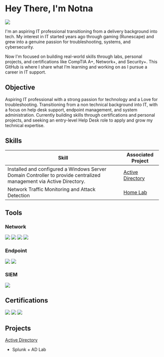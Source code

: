 # Hey There, I'm Notna
<a href="https://linkedin.com"><img src="https://img.shields.io/badge/-LinkedIn-0072b1?&style=for-the-badge&logo=linkedin&logoColor=white" /></a>

I'm an aspiring IT professional transitioning from a delivery background into tech. My interest in IT started years ago through gaming (Runescape) and grew into a genuine passion for troubleshooting, systems, and cybersecurity.

Now I'm focused on building real-world skills through labs, personal projects, and certifications like CompTIA A+, Network+, and Security+. This GitHub is where I share what I’m learning and working on as I pursue a career in IT support.

## Objective

Aspiring IT professional with a strong passion for technology and a Love for troubleshooting. Transitioning from a non technical background into IT, with a focus on help desk support, endpoint management, and system administration. Currently building skills through certifications and personal projects, and seeking an entry-level Help Desk role to apply and grow my technical expertise.

## Skills

| Skill                                         | Associated Project         |
|-----------------------------------------------|----------------------------|
| Installed and configured a Windows Server Domain Controller to provide centralized management via Active Directory. | <a href="https://github.com/0xNotna/Active-Directory-Lab">Active Directory</a>
| Network Traffic Monitoring and Attack Detection | <a href="https://google.com">Home Lab</a>|


## Tools

### Network
<div>
    <img src="https://img.shields.io/badge/-Wireshark-1679A7?&style=for-the-badge&logo=Wireshark&logoColor=white" />
    <img src="https://img.shields.io/badge/-Nmap-4682B4?style=for-the-badge&logo=Nmap&logoColor=white" />
    <img src="https://img.shields.io/badge/SSH-333333?style=for-the-badge&logo=OpenSSH&logoColor=white" />
    <img src="https://img.shields.io/badge/RDP-0078D4?style=for-the-badge&logo=Windows&logoColor=white" />
</div>

### Endpoint
<div>
    <img src="https://img.shields.io/badge/PowerShell-5391FE?style=for-the-badge&logo=PowerShell&logoColor=white" />
    <img src="https://img.shields.io/badge/Sysmon-800080?style=for-the-badge&logo=Windows&logoColor=white" />

</div>

### SIEM
<div>
    <img src="https://img.shields.io/badge/-Splunk-000000?&style=for-the-badge&logo=Splunk&logoColor=white" />
</div>

## Certifications
<div>
<!-- CompTIA A+ -->
<img src="https://img.shields.io/badge/CompTIA_A%2B-4D4D4D?style=for-the-badge&logo=CompTIA&logoColor=white" />

<!-- CompTIA Network+ -->
<img src="https://img.shields.io/badge/CompTIA%20Network%2B-007ACC?style=for-the-badge&logo=CompTIA&logoColor=white" />

<!-- CompTIA Security+ -->
<img src="https://img.shields.io/badge/CompTIA%20Security%2B-FF0000?style=for-the-badge&logo=CompTIA&logoColor=white" />
</div>

## Projects
<a href="https://github.com/0xNotna/Active-Directory-Lab">Active Directory</a>
- Splunk + AD Lab
